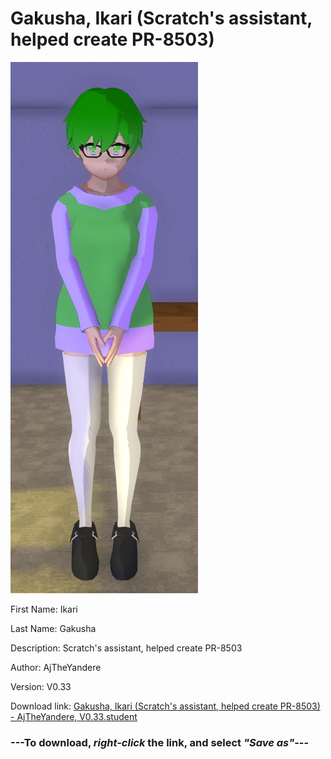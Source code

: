# Gakusha, Ikari (Scratch's assistant, helped create PR-8503)

<img src = "https://raw.githubusercontent.com/Arbiter1223/Daigaku-Gurashi-Custom-Students/master/Students/Files/Gakusha%2C%20Ikari%20(Scratch's%20assistant%2C%20helped%20create%20PR-8503).png">

First Name: Ikari

Last Name: Gakusha

Description: Scratch's assistant, helped create PR-8503

Author: AjTheYandere

Version: V0.33

Download link: <a href="https://raw.githubusercontent.com/Arbiter1223/Daigaku-Gurashi-Custom-Students/master/Students/Files/Gakusha%2C%20Ikari%20(Scratch's%20assistant%2C%20helped%20create%20PR-8503)%20-%20AjTheYandere%2C%20V0.33.student">Gakusha, Ikari (Scratch's assistant, helped create PR-8503) - AjTheYandere, V0.33.student</a>

### ---**To download, _right-click_ the link, and select _"Save as"_**---
